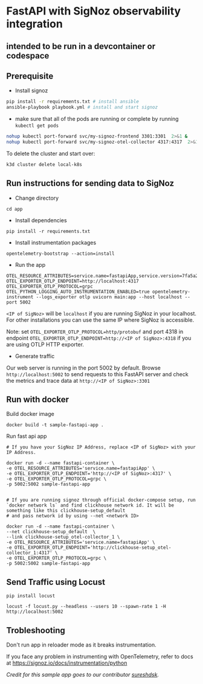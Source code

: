 # FastAPI with SigNoz observability integration

## intended to be run in a devcontainer or codespace

## Prerequisite

- Install signoz

```bash
pip install -r requirements.txt # install ansible
ansible-playbook playbook.yml # install and start signoz
```

- make sure that all of the pods are running or complete by running `kubectl get pods`

```bash
nohup kubectl port-forward svc/my-signoz-frontend 3301:3301  2>&1 &
nohup kubectl port-forward svc/my-signoz-otel-collector 4317:4317  2>&1 &
```

To delete the cluster and start over:

```bash
k3d cluster delete local-k8s
```

## Run instructions for sending data to SigNoz

- Change directory

```
cd app
```

- Install dependencies

```
pip install -r requirements.txt
```

- Install instrumentation packages

```
opentelemetry-bootstrap --action=install
```

- Run the app

```
OTEL_RESOURCE_ATTRIBUTES=service.name=fastapiApp,service.version=7fa5a2ba OTEL_EXPORTER_OTLP_ENDPOINT=http://localhost:4317 OTEL_EXPORTER_OTLP_PROTOCOL=grpc OTEL_PYTHON_LOGGING_AUTO_INSTRUMENTATION_ENABLED=true opentelemetry-instrument --logs_exporter otlp uvicorn main:app --host localhost --port 5002
```

`<IP of SigNoz>` will be `localhost` if you are running SigNoz in your localhost. For other installations you can use the same IP where SigNoz is accessible.

Note: set `OTEL_EXPORTER_OTLP_PROTOCOL=http/protobuf` and port 4318 in endpoint `OTEL_EXPORTER_OTLP_ENDPOINT=http://<IP of SigNoz>:4318` if you are using OTLP HTTP exporter.

- Generate traffic

Our web server is running in the port 5002 by default. Browse `http://localhost:5002` to send requests to this FastAPI server and check the metrics and trace data at `http://<IP of SigNoz>:3301`


## Run with docker

Build docker image
```
docker build -t sample-fastapi-app .
```

Run fast api app
```
# If you have your SigNoz IP Address, replace <IP of SigNoz> with your IP Address. 

docker run -d --name fastapi-container \
-e OTEL_RESOURCE_ATTRIBUTES='service.name=fastapiApp' \
-e OTEL_EXPORTER_OTLP_ENDPOINT='http://<IP of SigNoz>:4317' \
-e OTEL_EXPORTER_OTLP_PROTOCOL=grpc \
-p 5002:5002 sample-fastapi-app


# If you are running signoz through official docker-compose setup, run `docker network ls` and find clickhouse network id. It will be something like this clickhouse-setup_default 
# and pass network id by using --net <network ID>

docker run -d --name fastapi-container \ 
--net clickhouse-setup_default  \ 
--link clickhouse-setup_otel-collector_1 \
-e OTEL_RESOURCE_ATTRIBUTES='service.name=fastapiApp' \
-e OTEL_EXPORTER_OTLP_ENDPOINT='http://clickhouse-setup_otel-collector_1:4317' \
-e OTEL_EXPORTER_OTLP_PROTOCOL=grpc \
-p 5002:5002 sample-fastapi-app

```


## Send Traffic using Locust

```
pip install locust
```

```
locust -f locust.py --headless --users 10 --spawn-rate 1 -H http://localhost:5002
```


## Trobleshooting

Don't run app in reloader mode as it breaks instrumentation.

If you face any problem in instrumenting with OpenTelemetry, refer to docs at 
https://signoz.io/docs/instrumentation/python


_Credit for this sample app goes to our contributor [sureshdsk](https://github.com/sureshdsk)._
